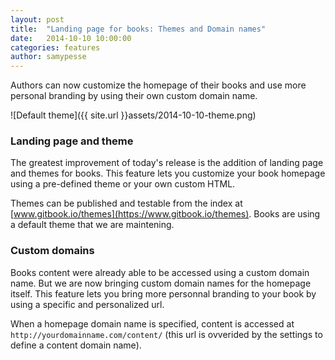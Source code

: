 ```yaml
---
layout: post
title:  "Landing page for books: Themes and Domain names"
date:   2014-10-10 10:00:00
categories: features
author: samypesse
---
```

Authors can now customize the homepage of their books and use more personal branding by using their own custom domain name.

<!-- more -->

![Default theme]({{ site.url }}assets/2014-10-10-theme.png)

### Landing page and theme

The greatest improvement of today's release is the addition of landing page and themes for books. This feature lets you customize your book homepage using a pre-defined theme or your own custom HTML.

Themes can be published and testable from the index at [www.gitbook.io/themes](https://www.gitbook.io/themes). Books are using a default theme that we are maintening.

### Custom domains

Books content were already able to be accessed using a custom domain name. But we are now bringing custom domain names for the homepage itself.
This feature lets you bring more personnal branding to your book by using a specific and personalized url.

When a homepage domain name is specified, content is accessed at `http://yourdomainname.com/content/` (this url is ovverided by the settings to define a content domain name).

